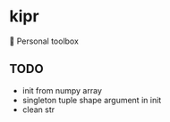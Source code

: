 # kipr
:wrench: Personal toolbox


## TODO

- init from numpy array
- singleton tuple shape argument in init
- clean str

